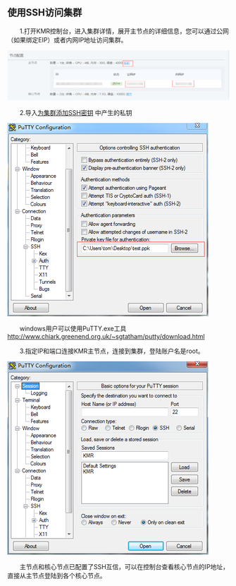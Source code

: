 ## 使用SSH访问集群

　　1.打开KMR控制台，进入集群详情，展开主节点的详细信息，您可以通过公网（如果绑定EIP）或者内网IP地址访问集群。

![绑定EIP](./images/fwjq1.png)

　　2.导入[为集群添加SSH密钥](tian_jia_ssh_mi_yao.md) 中产生的私钥

![导入私钥](./images/fwjq2.png)

　　windows用户可以使用PuTTY.exe工具
　　http://www.chiark.greenend.org.uk/~sgtatham/putty/download.html
  
　　3.指定IP和端口连接KMR主节点，连接到集群，登陆账户名是root。

![连接到集群](./images/fwjq3.png)

　　主节点和核心节点已配置了SSH互信，可以在控制台查看核心节点的IP地址，直接从主节点登陆到各个核心节点。